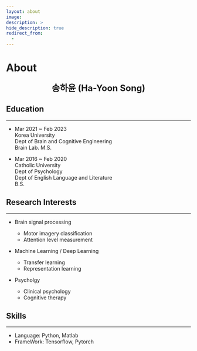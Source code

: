 ```yaml
---
layout: about
image:
description: >
hide_description: true
redirect_from:
  -
---
```


# About

<center>
<span style=
"font-size:170%;
font-weight:bold">
송하윤 (Ha-Yoon Song)
</span>
</center>

## Education
---
* Mar 2021 ~ Feb 2023   
Korea University   
Dept of Brain and Cognitive Engineering   
Brain Lab.
M.S.

* Mar 2016 ~ Feb 2020   
Catholic University   
Dept of Psychology   
Dept of English Language and Literature   
B.S.   

## Research Interests
---
* Brain signal processing
  - Motor imagery classification
  - Attention level measurement

* Machine Learning / Deep Learning
  - Transfer learning
  - Representation learning

* Psycholgy
  - Clinical psychology
  - Cognitive therapy

## Skills
---
* Language: Python, Matlab
* FrameWork: Tensorflow, Pytorch